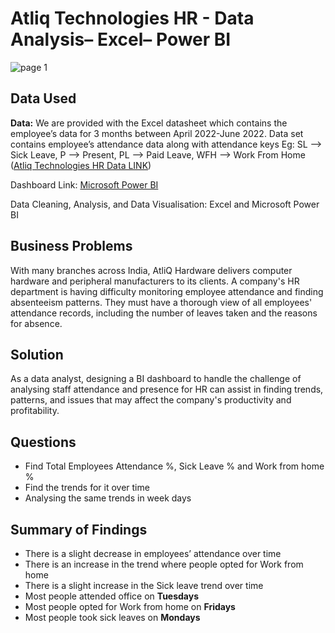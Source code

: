 # Atliq Technologies HR - Data Analysis– Excel– Power BI

![page 1](https://github.com/Amlanjyotilaha/portfolio_projects/assets/103643953/36a2aa70-d17a-4a0c-bf1b-443ff22e1f4a)

## Data Used

**Data:** We are provided with the Excel datasheet which contains the employee’s data for 3 months between April 2022-June 2022. Data set contains employee’s attendance data along with attendance keys Eg: SL --> Sick Leave, P --> Present, PL --> Paid Leave, WFH --> Work From Home
([Atliq Technologies HR Data LINK](https://codebasics.io/resources/resume-project-data-analytics))

Dashboard Link: [Microsoft Power BI]( https://app.powerbi.com/view?r=eyJrIjoiNmE5MWNjMTItODE4NC00ZWEyLTk5NWQtNmM1OWQ3NTgwZTg4IiwidCI6ImRmODY3OWNkLWE4MGUtNDVkOC05OWFjLWM4M2VkN2ZmOTVhMCJ9)

Data Cleaning, Analysis, and Data Visualisation: Excel and Microsoft Power BI 

## Business Problems

With many branches across India, AtliQ Hardware delivers computer hardware and peripheral manufacturers to its clients. A company's HR department is having difficulty monitoring employee attendance and finding absenteeism patterns. They must have a thorough view of all employees' attendance records, including the number of leaves taken and the reasons for absence.

## Solution

As a data analyst, designing a BI dashboard to handle the challenge of analysing staff attendance and presence for HR can assist in finding trends, patterns, and issues that may affect the company's productivity and profitability.

## Questions

*	Find Total Employees Attendance %, Sick Leave % and Work from home %
*	Find the trends for it over time
*	Analysing the same trends in week days

## Summary of Findings

*	There is a slight decrease in employees’ attendance over time
*	There is an increase in the trend where people opted for Work from home
*	There is a slight increase in the Sick leave trend over time
*	Most people attended office on **Tuesdays**
*	Most people opted for Work from home on **Fridays**
*	Most people took sick leaves on **Mondays**

